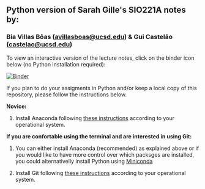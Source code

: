 ## Python version of Sarah Gille's SIO221A notes by: 
### Bia Villas Bôas (avillasboas@ucsd.edu) & Gui Castelão (castelao@ucsd.edu) 


To view an interactive version of the lecture notes, click on the binder icon below (no Python installation required):

[![Binder](https://mybinder.org/badge_logo.svg)](https://mybinder.org/v2/gh/biavillasboas/SIO221A/master)

If you plan to do your assigments in Python and/or keep a local copy of this repository, please follow the instructions below.

**Novice:**

1. Install Anaconda following [these instructions](https://carpentries.github.io/workshop-template/#python) according to your operational system. 


**If you are confortable using the terminal and are interested in using Git:**

1. You can either install Anaconda (recommended) as explained above or if you would like to have more control over which packsges are installed, you could alternativelly install Python using [Miniconda](https://docs.conda.io/en/latest/miniconda.html)

2. Install Git following [these instructions](https://carpentries.github.io/workshop-template/#git) according to your operational system.
